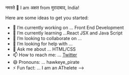 ### 
नमस्ते 👋 I am अक्षत from मुरादाबाद, India!


Here are some ideas to get you started:

- 🔭 I’m currently working on ... Front End Development
- 🌱 I’m currently learning ...React JSX and Java Script
- 👯 I’m looking to collaborate on ...
- 🤔 I’m looking for help with ...
- 💬 Ask me about ... HTML/CSS
- 📫 How to reach me: ... [Twitter](https://twitter.com/hawkeye_pirate_)
- 😄 Pronouns: ... hawkeye_pirate
- ⚡ Fun fact: ... I am an AThelete
-->
